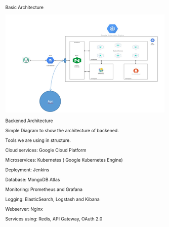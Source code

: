 Basic Architecture

![](Backend_Architecture.png)

Backened Architecture



Simple Diagram to show the architecture of backened. 

Tools we are using in structure.

Cloud services: Google Cloud Platform

Microservices: Kubernetes ( Google Kubernetes Engine)

Deployment: Jenkins

Database: MongoDB Atlas

Monitoring: Prometheus and Grafana

Logging: ElasticSearch, Logstash and Kibana

Webserver: Nginx

Services using: Redis, API Gateway, OAuth 2.0
